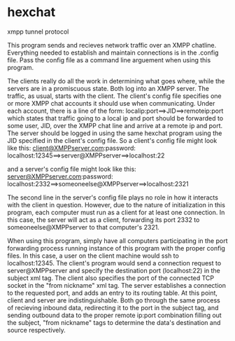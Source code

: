 hexchat
=======

xmpp tunnel protocol

This program sends and recieves network traffic over an XMPP chatline. Everything needed to establish and maintain connections is in the .config file. Pass the config file as a command line arguement when using this program. 

The clients really do all the work in determining what goes where, while the servers are in a promiscuous state. Both log into an XMPP server. The traffic, as usual, starts with the client. The client's config file specifies one or more XMPP chat accounts it should use when communicating. Under each account, there is a line of the form:
localip:port==>JID==>remoteip:port
which states that traffic going to a local ip and port should be forwarded to some user, JID, over the XMPP chat line and arrive at a remote ip and port. The server should be logged in using the same hexchat program using the JID specified in the client's config file. So a client's config file might look like this:
client@XMPPserver.com:password:
localhost:12345==>server@XMPPserver==>localhost:22

and a server's config file might look like this:
server@XMPPserver.com:password:
localhost:2332==>someoneelse@XMPPserver==>localhost:2321

The second line in the server's config file plays no role in how it interacts with the client in question. However, due to the nature of initialization in this program, each computer must run as a client for at least one connection. In this case, the server will act as a client, forwarding its port 2332 to someoneelse@XMPPserver to that computer's 2321. 

When using this program, simply have all computers participating in the port forwarding process running instance of this program with the proper config files. In this case, a user on the client machine would ssh to localhost:12345. The client's program would send a connection request to server@XMPPserver and specify the destination port (localhost:22) in the subject xml tag. The client also specifies the port of the connected TCP socket in the "from nickname" xml tag. The server establishes a connection to the requested port, and adds an entry to its routing table. At this point, client and server are indistinguishable. Both go through the same process of recieving inbound data, redirecting it to the port in the subject tag, and sending outbound data to the proper remote ip:port combination filling out the subject, "from nickname" tags to determine the data's destination and source respectively. 
